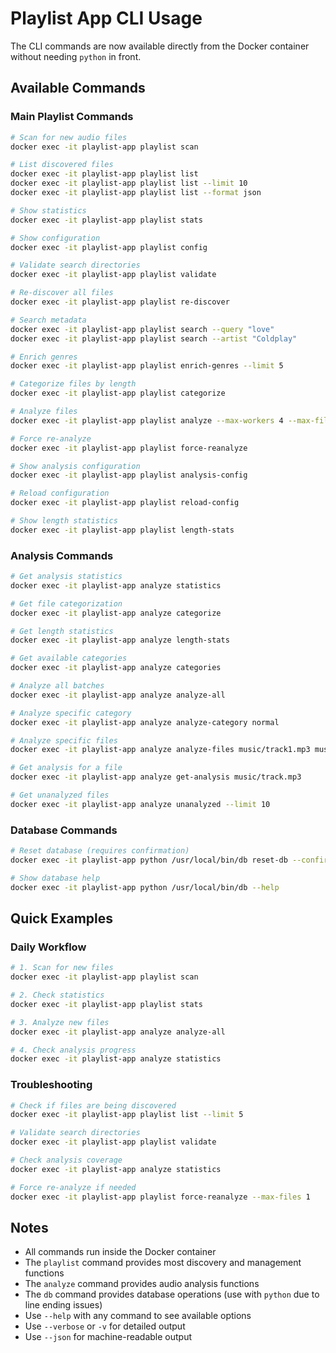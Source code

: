 # Playlist App CLI Usage

The CLI commands are now available directly from the Docker container without needing `python` in front.

## Available Commands

### Main Playlist Commands
```bash
# Scan for new audio files
docker exec -it playlist-app playlist scan

# List discovered files
docker exec -it playlist-app playlist list
docker exec -it playlist-app playlist list --limit 10
docker exec -it playlist-app playlist list --format json

# Show statistics
docker exec -it playlist-app playlist stats

# Show configuration
docker exec -it playlist-app playlist config

# Validate search directories
docker exec -it playlist-app playlist validate

# Re-discover all files
docker exec -it playlist-app playlist re-discover

# Search metadata
docker exec -it playlist-app playlist search --query "love"
docker exec -it playlist-app playlist search --artist "Coldplay"

# Enrich genres
docker exec -it playlist-app playlist enrich-genres --limit 5

# Categorize files by length
docker exec -it playlist-app playlist categorize

# Analyze files
docker exec -it playlist-app playlist analyze --max-workers 4 --max-files 10

# Force re-analyze
docker exec -it playlist-app playlist force-reanalyze

# Show analysis configuration
docker exec -it playlist-app playlist analysis-config

# Reload configuration
docker exec -it playlist-app playlist reload-config

# Show length statistics
docker exec -it playlist-app playlist length-stats
```

### Analysis Commands
```bash
# Get analysis statistics
docker exec -it playlist-app analyze statistics

# Get file categorization
docker exec -it playlist-app analyze categorize

# Get length statistics
docker exec -it playlist-app analyze length-stats

# Get available categories
docker exec -it playlist-app analyze categories

# Analyze all batches
docker exec -it playlist-app analyze analyze-all

# Analyze specific category
docker exec -it playlist-app analyze analyze-category normal

# Analyze specific files
docker exec -it playlist-app analyze analyze-files music/track1.mp3 music/track2.mp3

# Get analysis for a file
docker exec -it playlist-app analyze get-analysis music/track.mp3

# Get unanalyzed files
docker exec -it playlist-app analyze unanalyzed --limit 10
```

### Database Commands
```bash
# Reset database (requires confirmation)
docker exec -it playlist-app python /usr/local/bin/db reset-db --confirm

# Show database help
docker exec -it playlist-app python /usr/local/bin/db --help
```

## Quick Examples

### Daily Workflow
```bash
# 1. Scan for new files
docker exec -it playlist-app playlist scan

# 2. Check statistics
docker exec -it playlist-app playlist stats

# 3. Analyze new files
docker exec -it playlist-app analyze analyze-all

# 4. Check analysis progress
docker exec -it playlist-app analyze statistics
```

### Troubleshooting
```bash
# Check if files are being discovered
docker exec -it playlist-app playlist list --limit 5

# Validate search directories
docker exec -it playlist-app playlist validate

# Check analysis coverage
docker exec -it playlist-app analyze statistics

# Force re-analyze if needed
docker exec -it playlist-app playlist force-reanalyze --max-files 1
```

## Notes

- All commands run inside the Docker container
- The `playlist` command provides most discovery and management functions
- The `analyze` command provides audio analysis functions
- The `db` command provides database operations (use with `python` due to line ending issues)
- Use `--help` with any command to see available options
- Use `--verbose` or `-v` for detailed output
- Use `--json` for machine-readable output
